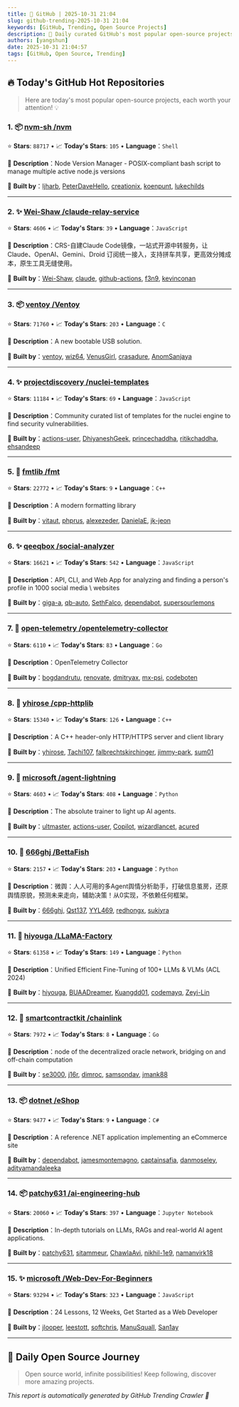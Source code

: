 ```yaml
---
title: 🚀 GitHub | 2025-10-31 21:04
slug: github-trending-2025-10-31 21:04
keywords: [GitHub, Trending, Open Source Projects]
description: 🌟 Daily curated GitHub's most popular open-source projects to help you stay on the pulse of technology!
authors: [yangshun]
date: 2025-10-31 21:04:57
tags: [GitHub, Open Source, Trending]
---
```


## 🔥 Today's GitHub Hot Repositories

> Here are today's most popular open-source projects, each worth your attention! 💡

### 1. 📦 [nvm-sh /nvm](https://github.com/nvm-sh/nvm)

⭐ **Stars**: `88717`   •   📈 **Today's Stars**: `105`   •   **Language**：`Shell`

📝 **Description**：Node Version Manager - POSIX-compliant bash script to manage multiple active node.js versions

🤝 **Built by**：[ljharb](https://github.com/ljharb), [PeterDaveHello](https://github.com/PeterDaveHello), [creationix](https://github.com/creationix), [koenpunt](https://github.com/koenpunt), [lukechilds](https://github.com/lukechilds)

---

### 2. ✨ [Wei-Shaw /claude-relay-service](https://github.com/Wei-Shaw/claude-relay-service)

⭐ **Stars**: `4606`   •   📈 **Today's Stars**: `39`   •   **Language**：`JavaScript`

📝 **Description**：CRS-自建Claude Code镜像，一站式开源中转服务，让 Claude、OpenAI、Gemini、Droid 订阅统一接入，支持拼车共享，更高效分摊成本，原生工具无缝使用。

🤝 **Built by**：[Wei-Shaw](https://github.com/Wei-Shaw), [claude](https://github.com/claude), [github-actions](https://github.com/github-actions), [f3n9](https://github.com/f3n9), [kevinconan](https://github.com/kevinconan)

---

### 3. 📦 [ventoy /Ventoy](https://github.com/ventoy/Ventoy)

⭐ **Stars**: `71760`   •   📈 **Today's Stars**: `203`   •   **Language**：`C`

📝 **Description**：A new bootable USB solution.

🤝 **Built by**：[ventoy](https://github.com/ventoy), [wiz64](https://github.com/wiz64), [VenusGirl](https://github.com/VenusGirl), [crasadure](https://github.com/crasadure), [AnomSanjaya](https://github.com/AnomSanjaya)

---

### 4. ✨ [projectdiscovery /nuclei-templates](https://github.com/projectdiscovery/nuclei-templates)

⭐ **Stars**: `11184`   •   📈 **Today's Stars**: `69`   •   **Language**：`JavaScript`

📝 **Description**：Community curated list of templates for the nuclei engine to find security vulnerabilities.

🤝 **Built by**：[actions-user](https://github.com/actions-user), [DhiyaneshGeek](https://github.com/DhiyaneshGeek), [princechaddha](https://github.com/princechaddha), [ritikchaddha](https://github.com/ritikchaddha), [ehsandeep](https://github.com/ehsandeep)

---

### 5. 🔧 [fmtlib /fmt](https://github.com/fmtlib/fmt)

⭐ **Stars**: `22772`   •   📈 **Today's Stars**: `9`   •   **Language**：`C++`

📝 **Description**：A modern formatting library

🤝 **Built by**：[vitaut](https://github.com/vitaut), [phprus](https://github.com/phprus), [alexezeder](https://github.com/alexezeder), [DanielaE](https://github.com/DanielaE), [jk-jeon](https://github.com/jk-jeon)

---

### 6. ✨ [qeeqbox /social-analyzer](https://github.com/qeeqbox/social-analyzer)

⭐ **Stars**: `16621`   •   📈 **Today's Stars**: `542`   •   **Language**：`JavaScript`

📝 **Description**：API, CLI, and Web App for analyzing and finding a person's profile in 1000 social media \ websites

🤝 **Built by**：[giga-a](https://github.com/giga-a), [qb-auto](https://github.com/qb-auto), [SethFalco](https://github.com/SethFalco), [dependabot](https://github.com/dependabot), [supersourlemons](https://github.com/supersourlemons)

---

### 7. 🚦 [open-telemetry /opentelemetry-collector](https://github.com/open-telemetry/opentelemetry-collector)

⭐ **Stars**: `6110`   •   📈 **Today's Stars**: `83`   •   **Language**：`Go`

📝 **Description**：OpenTelemetry Collector

🤝 **Built by**：[bogdandrutu](https://github.com/bogdandrutu), [renovate](https://github.com/renovate), [dmitryax](https://github.com/dmitryax), [mx-psi](https://github.com/mx-psi), [codeboten](https://github.com/codeboten)

---

### 8. 🔧 [yhirose /cpp-httplib](https://github.com/yhirose/cpp-httplib)

⭐ **Stars**: `15340`   •   📈 **Today's Stars**: `126`   •   **Language**：`C++`

📝 **Description**：A C++ header-only HTTP/HTTPS server and client library

🤝 **Built by**：[yhirose](https://github.com/yhirose), [Tachi107](https://github.com/Tachi107), [falbrechtskirchinger](https://github.com/falbrechtskirchinger), [jimmy-park](https://github.com/jimmy-park), [sum01](https://github.com/sum01)

---

### 9. 🐍 [microsoft /agent-lightning](https://github.com/microsoft/agent-lightning)

⭐ **Stars**: `4603`   •   📈 **Today's Stars**: `408`   •   **Language**：`Python`

📝 **Description**：The absolute trainer to light up AI agents.

🤝 **Built by**：[ultmaster](https://github.com/ultmaster), [actions-user](https://github.com/actions-user), [Copilot](https://github.com/Copilot), [wizardlancet](https://github.com/wizardlancet), [acured](https://github.com/acured)

---

### 10. 🐍 [666ghj /BettaFish](https://github.com/666ghj/BettaFish)

⭐ **Stars**: `2157`   •   📈 **Today's Stars**: `203`   •   **Language**：`Python`

📝 **Description**：微舆：人人可用的多Agent舆情分析助手，打破信息茧房，还原舆情原貌，预测未来走向，辅助决策！从0实现，不依赖任何框架。

🤝 **Built by**：[666ghj](https://github.com/666ghj), [Qst137](https://github.com/Qst137), [YYL469](https://github.com/YYL469), [redhongx](https://github.com/redhongx), [sukiyra](https://github.com/sukiyra)

---

### 11. 🐍 [hiyouga /LLaMA-Factory](https://github.com/hiyouga/LLaMA-Factory)

⭐ **Stars**: `61358`   •   📈 **Today's Stars**: `149`   •   **Language**：`Python`

📝 **Description**：Unified Efficient Fine-Tuning of 100+ LLMs & VLMs (ACL 2024)

🤝 **Built by**：[hiyouga](https://github.com/hiyouga), [BUAADreamer](https://github.com/BUAADreamer), [Kuangdd01](https://github.com/Kuangdd01), [codemayq](https://github.com/codemayq), [Zeyi-Lin](https://github.com/Zeyi-Lin)

---

### 12. 🚦 [smartcontractkit /chainlink](https://github.com/smartcontractkit/chainlink)

⭐ **Stars**: `7972`   •   📈 **Today's Stars**: `8`   •   **Language**：`Go`

📝 **Description**：node of the decentralized oracle network, bridging on and off-chain computation

🤝 **Built by**：[se3000](https://github.com/se3000), [j16r](https://github.com/j16r), [dimroc](https://github.com/dimroc), [samsondav](https://github.com/samsondav), [jmank88](https://github.com/jmank88)

---

### 13. 📦 [dotnet /eShop](https://github.com/dotnet/eShop)

⭐ **Stars**: `9477`   •   📈 **Today's Stars**: `9`   •   **Language**：`C#`

📝 **Description**：A reference .NET application implementing an eCommerce site

🤝 **Built by**：[dependabot](https://github.com/dependabot), [jamesmontemagno](https://github.com/jamesmontemagno), [captainsafia](https://github.com/captainsafia), [danmoseley](https://github.com/danmoseley), [adityamandaleeka](https://github.com/adityamandaleeka)

---

### 14. 📦 [patchy631 /ai-engineering-hub](https://github.com/patchy631/ai-engineering-hub)

⭐ **Stars**: `20060`   •   📈 **Today's Stars**: `397`   •   **Language**：`Jupyter Notebook`

📝 **Description**：In-depth tutorials on LLMs, RAGs and real-world AI agent applications.

🤝 **Built by**：[patchy631](https://github.com/patchy631), [sitammeur](https://github.com/sitammeur), [ChawlaAvi](https://github.com/ChawlaAvi), [nikhil-1e9](https://github.com/nikhil-1e9), [namanvirk18](https://github.com/namanvirk18)

---

### 15. ✨ [microsoft /Web-Dev-For-Beginners](https://github.com/microsoft/Web-Dev-For-Beginners)

⭐ **Stars**: `93294`   •   📈 **Today's Stars**: `323`   •   **Language**：`JavaScript`

📝 **Description**：24 Lessons, 12 Weeks, Get Started as a Web Developer

🤝 **Built by**：[jlooper](https://github.com/jlooper), [leestott](https://github.com/leestott), [softchris](https://github.com/softchris), [ManuSquall](https://github.com/ManuSquall), [San1ay](https://github.com/San1ay)

---

## 🌈 Daily Open Source Journey

> Open source world, infinite possibilities! Keep following, discover more amazing projects.

*This report is automatically generated by GitHub Trending Crawler 🤖*

